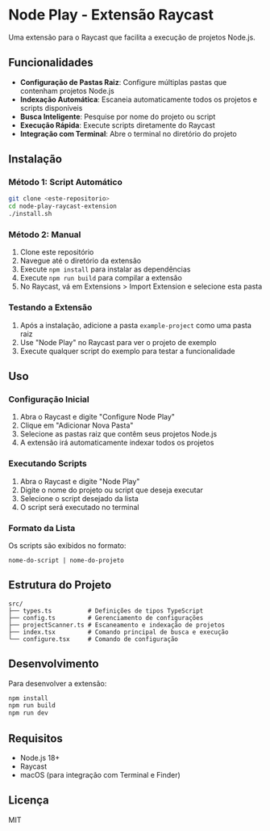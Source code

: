 # Node Play - Extensão Raycast

Uma extensão para o Raycast que facilita a execução de projetos Node.js.

## Funcionalidades

- **Configuração de Pastas Raiz**: Configure múltiplas pastas que contenham projetos Node.js
- **Indexação Automática**: Escaneia automaticamente todos os projetos e scripts disponíveis
- **Busca Inteligente**: Pesquise por nome do projeto ou script
- **Execução Rápida**: Execute scripts diretamente do Raycast
- **Integração com Terminal**: Abre o terminal no diretório do projeto

## Instalação

### Método 1: Script Automático

```bash
git clone <este-repositorio>
cd node-play-raycast-extension
./install.sh
```

### Método 2: Manual

1. Clone este repositório
2. Navegue até o diretório da extensão
3. Execute `npm install` para instalar as dependências
4. Execute `npm run build` para compilar a extensão
5. No Raycast, vá em Extensions > Import Extension e selecione esta pasta

### Testando a Extensão

1. Após a instalação, adicione a pasta `example-project` como uma pasta raiz
2. Use "Node Play" no Raycast para ver o projeto de exemplo
3. Execute qualquer script do exemplo para testar a funcionalidade

## Uso

### Configuração Inicial

1. Abra o Raycast e digite "Configure Node Play"
2. Clique em "Adicionar Nova Pasta"
3. Selecione as pastas raiz que contêm seus projetos Node.js
4. A extensão irá automaticamente indexar todos os projetos

### Executando Scripts

1. Abra o Raycast e digite "Node Play"
2. Digite o nome do projeto ou script que deseja executar
3. Selecione o script desejado da lista
4. O script será executado no terminal

### Formato da Lista

Os scripts são exibidos no formato:

```
nome-do-script | nome-do-projeto
```

## Estrutura do Projeto

```
src/
├── types.ts          # Definições de tipos TypeScript
├── config.ts         # Gerenciamento de configurações
├── projectScanner.ts # Escaneamento e indexação de projetos
├── index.tsx         # Comando principal de busca e execução
└── configure.tsx     # Comando de configuração
```

## Desenvolvimento

Para desenvolver a extensão:

```bash
npm install
npm run build
npm run dev
```

## Requisitos

- Node.js 18+
- Raycast
- macOS (para integração com Terminal e Finder)

## Licença

MIT
